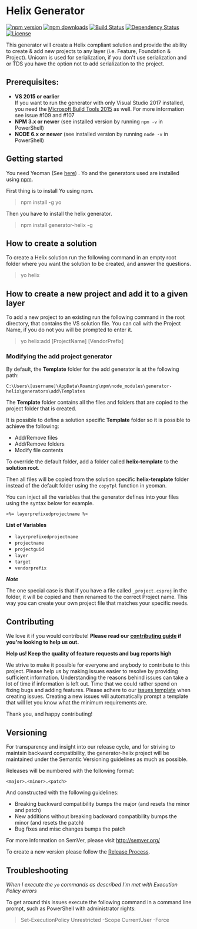 # Helix Generator
[![npm version](https://img.shields.io/npm/v/generator-helix.svg?style=flat-square)](http://npmjs.org/generator-helix)
[![npm downloads](https://img.shields.io/npm/dm/generator-helix.svg?style=flat-square)](http://npmjs.org/generator-helix)
[![Build Status](https://img.shields.io/appveyor/ci/Saturate/generator-helix.svg?style=flat-square)](https://ci.appveyor.com/project/Saturate/generator-helix)
[![Dependency Status](https://img.shields.io/david/PentiaLabs/generator-helix.svg?style=flat-square)](https://david-dm.org/PentiaLabs/generator-helix)
[![License](https://img.shields.io/npm/l/generator-helix.svg?style=flat-square)](https://github.com/PentiaLabs/generator-helix//blob/master/LICENSE)


This generator will create a Helix compliant solution and provide the ability to create & add new projects to any layer (i.e. Feature, Foundation & Project). Unicorn is used for serialization, if you don't use serialization and or TDS you have the option not to add serialization to the project.

## Prerequisites:

- **VS 2015 or earlier**   
If you want to run the generator with only Visual Studio 2017 installed, you need the [Microsoft Build Tools 2015](https://www.microsoft.com/en-us/download/details.aspx?id=48159) as well. For more information see issue #109 and #107
- **NPM 3.x or newer** (see installed version by running `npm -v` in PowerShell)
- **NODE 6.x or newer** (see installed version by running `node -v` in PowerShell)

## Getting started

You need Yeoman (See [here](http://yeoman.io/)) . Yo and the generators used are installed using [npm]( https://www.npmjs.com/).

First thing is to install Yo using npm.

> npm install -g yo

Then you have to install the helix generator.

> npm install generator-helix -g

## How to create a solution

To create a Helix solution run the following command in an empty root folder where you want the solution to be created, and answer the questions.

> yo helix

## How to create a new project and add it to a given layer

To add a new project to an existing run the following command in the root directory, that contains the VS solution file.
You can call with the Project Name, if you do not you will be prompted to enter it.

> yo helix:add [ProjectName] [VendorPrefix]

### Modifying the add project generator

By default, the **Template** folder for the add generator is at the following path:

`C:\Users\[username]\AppData\Roaming\npm\node_modules\generator-helix\generators\add\Templates`

The **Template** folder contains all the files and folders that are copied to the project folder that is created.

It is possible to define a solution specific **Template** folder so it is possible to achieve the following:

* Add/Remove files
* Add/Remove folders 
* Modify file contents

To override the default folder, add a folder called **helix-template** to the **solution root**. 

Then all files will be copied from the solution specific **helix-template** folder instead of the default folder using the `copyTpl` function in yeoman.

You can inject all the variables that the generator defines into your files using the syntax below for example.

`<%= layerprefixedprojectname %>`

**List of Variables**
* `layerprefixedprojectname`
* `projectname`
* `projectguid`
* `layer`
* `target`
* `vendorprefix`

***Note***

The one special case is that if you have a file called `_project.csproj` in the folder, it will be copied and then renamed to the correct Project name.
This way you can create your own project file that matches your specific needs.

## Contributing

We love it if you would contribute! **Please read our [contributing guide](CONTRIBUTING.md) if you're looking to help us out.**

**Help us! Keep the quality of feature requests and bug reports high**

We strive to make it possible for everyone and anybody to contribute to this project. Please help us by making issues easier to resolve by providing sufficient information. Understanding the reasons behind issues can take a lot of time if information is left out. Time that we could rather spend on fixing bugs and adding features. Please adhere to our [issues template](ISSUE_TEMPLATE.md) when creating issues. Creating a new issues will automatically prompt a template that will let you know what the minimum requirements are.

Thank you, and happy contributing!

## Versioning

For transparency and insight into our release cycle, and for striving to maintain backward compatibility, the generator-helix project will be maintained under the Semantic Versioning guidelines as much as possible.

Releases will be numbered with the following format:

`<major>.<minor>.<patch>`

And constructed with the following guidelines:

* Breaking backward compatibility bumps the major (and resets the minor and patch)
* New additions without breaking backward compatibility bumps the minor (and resets the patch)
* Bug fixes and misc changes bumps the patch

For more information on SemVer, please visit http://semver.org/

To create a new version please follow the [Release Process](Release.md).

## Troubleshooting

*When I execute the `yo` commands as described I'm met with Execution Policy errors*

To get around this issues execute the following command in a command line prompt, such as PowerShell with administrator rights:

> Set-ExecutionPolicy Unrestricted -Scope CurrentUser -Force
